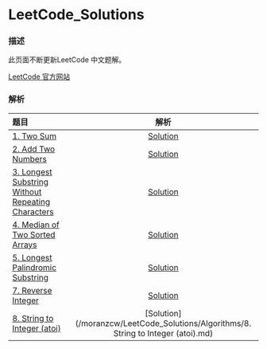 # LeetCode_Solutions

### 描述

此页面不断更新LeetCode 中文题解。

[LeetCode 官方网站](https://leetcode.com/)

### 解析

| 题目                                       |                    解析                    |
| :--------------------------------------- | :--------------------------------------: |
| [1. Two Sum](https://leetcode.com/problems/two-sum/#/description) | [Solution](https://github.com/moranzcw/LeetCode_Solutions/blob/master/Algorithms/1.%20Two%20Sum.md) |
| [2. Add Two Numbers](https://leetcode.com/problems/add-two-numbers/#/description) | [Solution](https://github.com/moranzcw/LeetCode_Solutions/blob/master/Algorithms/2.%20Add%20Two%20Numbers.md) |
| [3. Longest Substring Without Repeating Characters](https://leetcode.com/problems/longest-substring-without-repeating-characters/#/description) | [Solution](https://github.com/moranzcw/LeetCode_Solutions/blob/master/Algorithms/3.%20Longest%20Substring%20Without%20Repeating%20Characters.md) |
| [4. Median of Two Sorted Arrays](https://leetcode.com/problems/median-of-two-sorted-arrays/#/description) | [Solution](https://github.com/moranzcw/LeetCode_Solutions/blob/master/Algorithms/4.%20Median%20of%20Two%20Sorted%20Arrays.md) |
| [5. Longest Palindromic Substring](https://leetcode.com/problems/longest-palindromic-substring/#/description) | [Solution](https://github.com/moranzcw/LeetCode_Solutions/blob/master/Algorithms/5.%20Longest%20Palindromic%20Substring.md) |
| [7. Reverse Integer](https://leetcode.com/problems/reverse-integer/#/description) | [Solution](https://github.com/moranzcw/LeetCode_Solutions/blob/master/Algorithms/7.%20Reverse%20Integer.md) |
| [8. String to Integer (atoi)](https://leetcode.com/problems/string-to-integer-atoi/#/description) | [Solution](/moranzcw/LeetCode_Solutions/Algorithms/8. String to Integer (atoi).md) |


